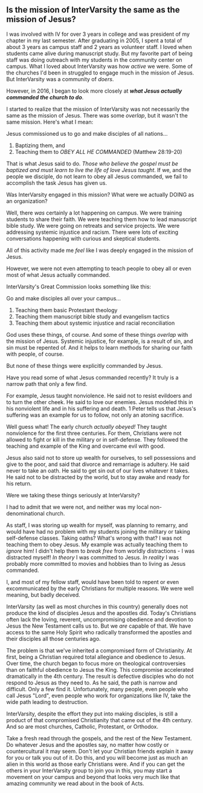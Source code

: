 ## Is the mission of InterVarsity the same as the mission of Jesus?

I was involved with IV for over 3 years in college and was president of
my chapter in my last semester. After graduating in 2005, I spent a
total of about 3 years as campus staff and 2 years as volunteer staff. I
loved when students came alive during manuscript study. But my favorite
part of being staff was doing outreach with my students in the community
center on campus. What I loved about InterVarsity was how *active* we
were. Some of the churches I'd been in struggled to engage much in the
mission of Jesus. But InterVarsity was a community of *doers*.

However, in 2016, I began to look more closely at ***what Jesus
actually commanded the church to do***.

I started to realize that the mission of InterVarsity was not
necessarily the same as the mission of Jesus. There was some *overlap*,
but it wasn't the same mission. Here's what I mean:

Jesus commissioned us to go and make disciples of all nations...

1.  Baptizing them, and
2.  Teaching them to *OBEY ALL HE COMMANDED* (Matthew 28:19-20)

That is what Jesus said to do. *Those who believe the gospel must be
baptized and must learn to live the life of love Jesus taught*. If we,
and the people we disciple, do not learn to obey all Jesus commanded, we
fail to accomplish the task Jesus has given us.

Was InterVarsity engaged in this mission? What were we actually DOING as
an organization?

Well, there *was* certainly a lot happening on campus. We were training
students to share their faith. We were teaching them how to lead
manuscript bible study. We were going on retreats and service projects.
We were addressing systemic injustice and racism. There were lots of
exciting conversations happening with curious and skeptical students.

All of this activity made me *feel* like I was deeply engaged in the
mission of Jesus.

However, we were not even attempting to teach people to obey all or even
most of what Jesus actually commanded.

InterVarsity's Great Commission looks something like this:

Go and make disciples all over your campus...

1.  Teaching them basic Protestant theology
2.  Teaching them manuscript bible study and evangelism tactics
3.  Teaching them about systemic injustice and racial reconciliation

God uses these things, of course. And some of these things *overlap*
with the mission of Jesus. Systemic injustice, for example, is a result
of sin, and sin must be repented of. And it helps to learn methods for
sharing our faith with people, of course.

But none of these things were explicitly commanded by Jesus.

Have you read some of what Jesus commanded recently? It truly is a
narrow path that only a few find.

For example, Jesus taught nonviolence. He said not to resist evildoers
and to turn the other cheek. He said to love our enemies. Jesus modeled
this in his nonviolent life and in his suffering and death. 1 Peter
tells us that Jesus's suffering was an example for us to follow, not
only an atoning sacrifice.

Well guess what! The early church *actually obeyed!* They taught
nonviolence for the first three centuries. For them, Christians were not
allowed to fight or kill in the military or in self-defense. They
followed the teaching and example of the King and overcame evil with
good.

Jesus also said not to store up wealth for ourselves, to sell
possessions and give to the poor, and said that divorce and remarriage
is adultery. He said never to take an oath. He said to get sin out of
our lives whatever it takes. He said not to be distracted by the world,
but to stay awake and ready for his return.

Were we taking these things seriously at InterVarsity?

I had to admit that we were not, and neither was my local
non-denominational church.

As staff, I was storing up wealth for myself, was planning to remarry,
and would have had no problem with my students joining the military or
taking self-defense classes. Taking oaths? What's wrong with that? I was
not teaching them to obey Jesus. My example was actually teaching them
to *ignore* him! I didn't help them to *break free* from worldly
distractions - I was distracted myself! *In* *theory* I was committed to
Jesus. *In reality* I was probably more committed to movies and hobbies
than to living as Jesus commanded.

I, and most of my fellow staff, would have been told to repent or even
excommunicated by the early Christians for multiple reasons. We were
well meaning, but badly deceived.

InterVarsity (as well as most churches in this country) generally does
not produce the kind of disciples Jesus and the apostles did. Today's
Christians often lack the loving, reverent, uncompromising obedience and
devotion to Jesus the New Testament calls us to. But we *are* capable of
that. We have access to the same Holy Spirit who radically transformed
the apostles and their disciples all those centuries ago.

The problem is that we've inherited a compromised form of Christianity.
At first, being a Christian required total allegiance and obedience to
Jesus. Over time, the church began to focus more on theological
controversies than on faithful obedience to Jesus the King. This
compromise accelerated dramatically in the 4th century. The result is
defective disciples who do not respond to Jesus as they need to. As he
said, the path is narrow and difficult. Only a few find it.
Unfortunately, many people, even people who call Jesus "Lord", even
people who work for organizations like IV, take the wide path leading to
destruction.

InterVarsity, despite the effort they put into making disciples, is
still a product of that compromised Christianity that came out of the
4th century. And so are most churches, Catholic, Protestant, or
Orthodox.

Take a fresh read through the gospels, and the rest of the New
Testament. Do whatever Jesus and the apostles say, no matter how costly
or countercultural it may seem. Don't let your Christian friends explain
it away for you or talk you out of it. Do this, and you will become just
as much an alien in this world as those early Christians were. And if
you can get the others in your InterVarsity group to join you in this,
you may start a movement on your campus and beyond that looks very much
like that amazing community we read about in the book of Acts.
